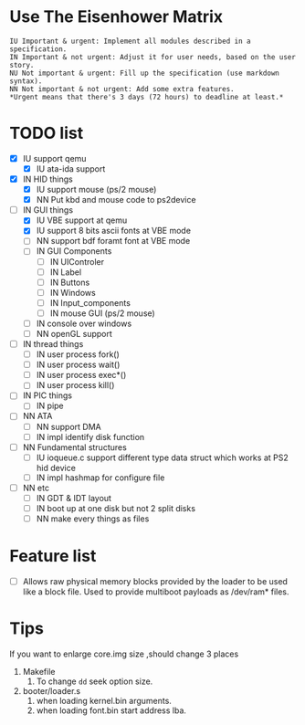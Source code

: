 # Use The Eisenhower Matrix
    IU Important & urgent: Implement all modules described in a specification.
    IN Important & not urgent: Adjust it for user needs, based on the user story.
    NU Not important & urgent: Fill up the specification (use markdown syntax).
    NN Not important & not urgent: Add some extra features.
    *Urgent means that there's 3 days (72 hours) to deadline at least.*

# TODO list
- [x] IU support qemu
    - [x] IU ata-ida support

- [x] IN HID things
  - [x] IU support mouse (ps/2 mouse)
  - [x] NN Put kbd and mouse code to ps2device

- [ ] IN GUI things
  - [x] IU VBE support at qemu
  - [x] IU support 8 bits ascii fonts at VBE mode 
  - [ ] NN support bdf foramt font at VBE mode
  - [ ] IN GUI Components
    - [ ] IN UIControler
    - [ ] IN Label
    - [ ] IN Buttons
    - [ ] IN Windows
    - [ ] IN Input_components
    - [ ] IN mouse GUI (ps/2 mouse)
  - [ ] IN console over windows
  - [ ] NN openGL support

- [ ] IN thread things
    - [ ] IN user process fork()
  - [ ] IN user process wait()
  - [ ] IN user process exec*()
  - [ ] IN user process kill()

- [ ] IN PIC things
    - [ ] IN pipe

- [ ] NN ATA
    - [ ] NN support DMA
  - [ ] IN impl identify disk function

- [ ] NN Fundamental structures
    - [ ] IU ioqueue.c support different type data struct which works at PS2 hid device
  - [ ] IN impl hashmap for configure file

- [ ] NN etc
  - [ ] IN GDT & IDT layout
  - [ ] IN boot up at one disk but not 2 split disks
  - [ ] NN make every things as files

# Feature list
  - [ ] Allows raw physical memory blocks provided by the loader to be used like a block file. Used to provide multiboot payloads as /dev/ram* files.


# Tips

If you want to enlarge core.img size ,should change 3 places
1. Makefile
   1. To change `dd` seek option size.
2. booter/loader.s
   1. when loading kernel.bin arguments.
   2. when loading font.bin start address lba.

